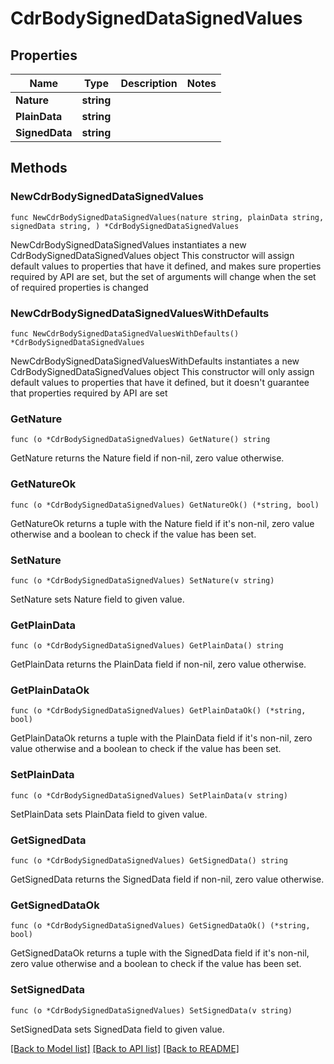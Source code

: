 # CdrBodySignedDataSignedValues

## Properties

Name | Type | Description | Notes
------------ | ------------- | ------------- | -------------
**Nature** | **string** |  | 
**PlainData** | **string** |  | 
**SignedData** | **string** |  | 

## Methods

### NewCdrBodySignedDataSignedValues

`func NewCdrBodySignedDataSignedValues(nature string, plainData string, signedData string, ) *CdrBodySignedDataSignedValues`

NewCdrBodySignedDataSignedValues instantiates a new CdrBodySignedDataSignedValues object
This constructor will assign default values to properties that have it defined,
and makes sure properties required by API are set, but the set of arguments
will change when the set of required properties is changed

### NewCdrBodySignedDataSignedValuesWithDefaults

`func NewCdrBodySignedDataSignedValuesWithDefaults() *CdrBodySignedDataSignedValues`

NewCdrBodySignedDataSignedValuesWithDefaults instantiates a new CdrBodySignedDataSignedValues object
This constructor will only assign default values to properties that have it defined,
but it doesn't guarantee that properties required by API are set

### GetNature

`func (o *CdrBodySignedDataSignedValues) GetNature() string`

GetNature returns the Nature field if non-nil, zero value otherwise.

### GetNatureOk

`func (o *CdrBodySignedDataSignedValues) GetNatureOk() (*string, bool)`

GetNatureOk returns a tuple with the Nature field if it's non-nil, zero value otherwise
and a boolean to check if the value has been set.

### SetNature

`func (o *CdrBodySignedDataSignedValues) SetNature(v string)`

SetNature sets Nature field to given value.


### GetPlainData

`func (o *CdrBodySignedDataSignedValues) GetPlainData() string`

GetPlainData returns the PlainData field if non-nil, zero value otherwise.

### GetPlainDataOk

`func (o *CdrBodySignedDataSignedValues) GetPlainDataOk() (*string, bool)`

GetPlainDataOk returns a tuple with the PlainData field if it's non-nil, zero value otherwise
and a boolean to check if the value has been set.

### SetPlainData

`func (o *CdrBodySignedDataSignedValues) SetPlainData(v string)`

SetPlainData sets PlainData field to given value.


### GetSignedData

`func (o *CdrBodySignedDataSignedValues) GetSignedData() string`

GetSignedData returns the SignedData field if non-nil, zero value otherwise.

### GetSignedDataOk

`func (o *CdrBodySignedDataSignedValues) GetSignedDataOk() (*string, bool)`

GetSignedDataOk returns a tuple with the SignedData field if it's non-nil, zero value otherwise
and a boolean to check if the value has been set.

### SetSignedData

`func (o *CdrBodySignedDataSignedValues) SetSignedData(v string)`

SetSignedData sets SignedData field to given value.



[[Back to Model list]](../README.md#documentation-for-models) [[Back to API list]](../README.md#documentation-for-api-endpoints) [[Back to README]](../README.md)


